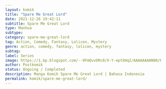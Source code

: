 ```yaml
---
layout: komik
title: "Spare Me Great Lord"
date: 2021-12-26 19:42:11
subtitle: Spare Me Great Lord
type: Manhua
subtype: 
category: spare-me-great-lord
tag: Action, Comedy, Fantasy, Lolicon, Mystery
genre: action, comedy, fantasy, lolicon, mystery
subtag: 
label: Series
image: https://1.bp.blogspot.com/--9FmQvvDRc0/X-Y-eptkHqI/AAAAAAAAN80/KYpZ1GwRqT06Pz4h_KPTNbPo5WohW_G1gCLcBGAsYHQ/s72-c/Spare-Me-Great-Lord-e1578614231300.jpg
author: Postkomik
status: Ongoing / Completed
description: Manga Komik Spare Me Great Lord | Bahasa Indonesia
permalink: komik/spare-me-great-lord/
---
```

